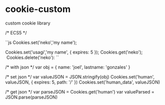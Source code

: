 # cookie-custom
custom cookie library


/* ECS5 */

``js
  Cookies.set('neko','my name');
  
  Cookies.set('usagi','my name', { expires: 5 });
  Cookies.get('neko');
  Cookies.delete('neko'):
``

/* with json */
var obj = {
  name: 'joel',
  lastname: 'gonzales'
}

/* set json */
var valueJSON = JSON.stringify(obj)
Cookies.set('human', valueJSON, { expires: 5, path: '/' })
Cookies.set('human_data', valueJSON)

/* get json */
var parseJSON = Cookies.get('human')
var valueParsed = JSON.parse(parseJSON)
